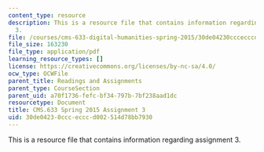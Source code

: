 ```yaml
---
content_type: resource
description: This is a resource file that contains information regarding assignment
  3.
file: /courses/cms-633-digital-humanities-spring-2015/30de04230cccecccd002514d78bb7930_MITCMS_633S15_Assignment3.pdf
file_size: 163230
file_type: application/pdf
learning_resource_types: []
license: https://creativecommons.org/licenses/by-nc-sa/4.0/
ocw_type: OCWFile
parent_title: Readings and Assignments
parent_type: CourseSection
parent_uid: a70f1736-fefc-bf34-797b-7bf238aad1dc
resourcetype: Document
title: CMS.633 Spring 2015 Assignment 3
uid: 30de0423-0ccc-eccc-d002-514d78bb7930
---
```

This is a resource file that contains information regarding assignment 3.